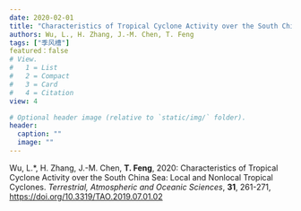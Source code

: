 ```yaml
---
date: 2020-02-01
title: "Characteristics of Tropical Cyclone Activity over the South China Sea: Local and Nonlocal Tropical Cyclones."
authors: Wu, L., H. Zhang, J.-M. Chen, T. Feng
tags: ["季风槽"]
featured：false
# View.
#   1 = List
#   2 = Compact
#   3 = Card
#   4 = Citation
view: 4

# Optional header image (relative to `static/img/` folder).
header:
  caption: ""
  image: ""
---
```


Wu, L.\*, H. Zhang, J.-M. Chen, **T. Feng**, 2020: Characteristics of Tropical Cyclone Activity over the South China Sea: Local and Nonlocal Tropical Cyclones. *Terrestrial, Atmospheric and Oceanic Sciences*, **31**, 261-271, https://doi.org/10.3319/TAO.2019.07.01.02

